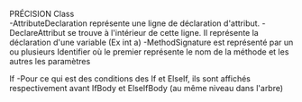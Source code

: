 PRÉCISION
Class  
    -AttributeDeclaration représente une ligne de déclaration d'attribut. 
    -DeclareAttribut se trouve à l'intérieur de cette ligne. Il représente la déclaration d'une variable (Ex int a)
    -MethodSignature est représenté par un ou plusieurs Identifier où le premier représente le nom de la méthode et les autres
     les paramètres
    
If
    -Pour ce qui est des conditions des If et ElseIf, ils sont affichés respectivement avant IfBody et ElseIfBody 
     (au même niveau dans l'arbre)

